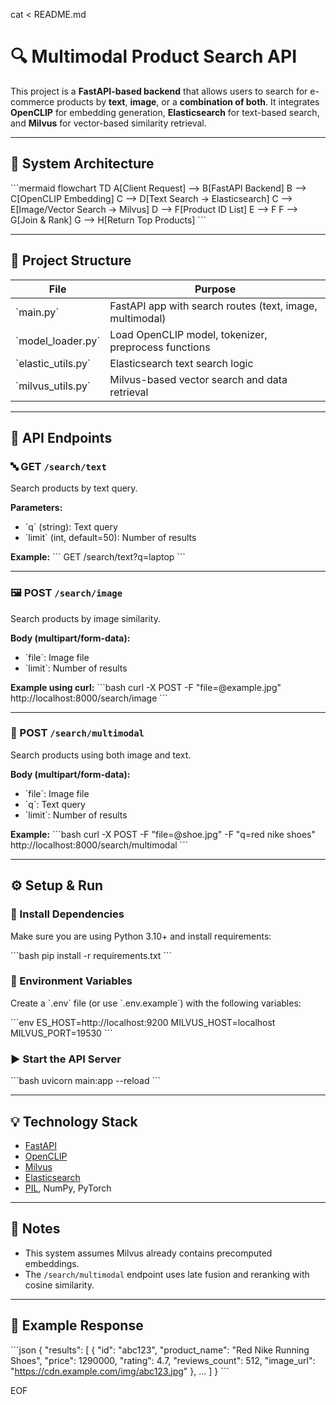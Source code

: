 cat <<EOF > README.md

# 🔍 Multimodal Product Search API

This project is a **FastAPI-based backend** that allows users to search for e-commerce products by **text**, **image**, or a **combination of both**. It integrates **OpenCLIP** for embedding generation, **Elasticsearch** for text-based search, and **Milvus** for vector-based similarity retrieval.

---

## 🧱 System Architecture

\`\`\`mermaid
flowchart TD
    A[Client Request] --> B[FastAPI Backend]
    B --> C[OpenCLIP Embedding]
    C --> D[Text Search → Elasticsearch]
    C --> E[Image/Vector Search → Milvus]
    D --> F[Product ID List]
    E --> F
    F --> G[Join & Rank]
    G --> H[Return Top Products]
\`\`\`

---

## 📂 Project Structure

| File                 | Purpose                                                  |
| -------------------- | -------------------------------------------------------- |
| \`main.py\`          | FastAPI app with search routes (text, image, multimodal) |
| \`model_loader.py\`  | Load OpenCLIP model, tokenizer, preprocess functions     |
| \`elastic_utils.py\` | Elasticsearch text search logic                          |
| \`milvus_utils.py\`  | Milvus-based vector search and data retrieval            |

---

## 🚀 API Endpoints

### 🔤 GET `/search/text`

Search products by text query.

**Parameters:**

- \`q\` (string): Text query
- \`limit\` (int, default=50): Number of results

**Example:**
\`\`\`
GET /search/text?q=laptop
\`\`\`

---

### 🖼️ POST `/search/image`

Search products by image similarity.

**Body (multipart/form-data):**

- \`file\`: Image file
- \`limit\`: Number of results

**Example using curl:**
\`\`\`bash
curl -X POST -F "file=@example.jpg" http://localhost:8000/search/image
\`\`\`

---

### 🔀 POST `/search/multimodal`

Search products using both image and text.

**Body (multipart/form-data):**

- \`file\`: Image file
- \`q\`: Text query
- \`limit\`: Number of results

**Example:**
\`\`\`bash
curl -X POST -F "file=@shoe.jpg" -F "q=red nike shoes" http://localhost:8000/search/multimodal
\`\`\`

---

## ⚙️ Setup & Run

### 🔧 Install Dependencies

Make sure you are using Python 3.10+ and install requirements:

\`\`\`bash
pip install -r requirements.txt
\`\`\`

### 🔐 Environment Variables

Create a \`.env\` file (or use \`.env.example\`) with the following variables:

\`\`\`env
ES_HOST=http://localhost:9200
MILVUS_HOST=localhost
MILVUS_PORT=19530
\`\`\`

### ▶️ Start the API Server

\`\`\`bash
uvicorn main:app --reload
\`\`\`

---

## 💡 Technology Stack

- [FastAPI](https://fastapi.tiangolo.com/)
- [OpenCLIP](https://github.com/mlfoundations/open_clip)
- [Milvus](https://milvus.io/)
- [Elasticsearch](https://www.elastic.co/elasticsearch/)
- [PIL](https://pillow.readthedocs.io/), NumPy, PyTorch

---

## 📌 Notes

- This system assumes Milvus already contains precomputed embeddings.
- The `/search/multimodal` endpoint uses late fusion and reranking with cosine similarity.

---

## 🧪 Example Response

\`\`\`json
{
  "results": [
    {
      "id": "abc123",
      "product_name": "Red Nike Running Shoes",
      "price": 1290000,
      "rating": 4.7,
      "reviews_count": 512,
      "image_url": "https://cdn.example.com/img/abc123.jpg"
    },
    ...
  ]
}
\`\`\`

EOF
